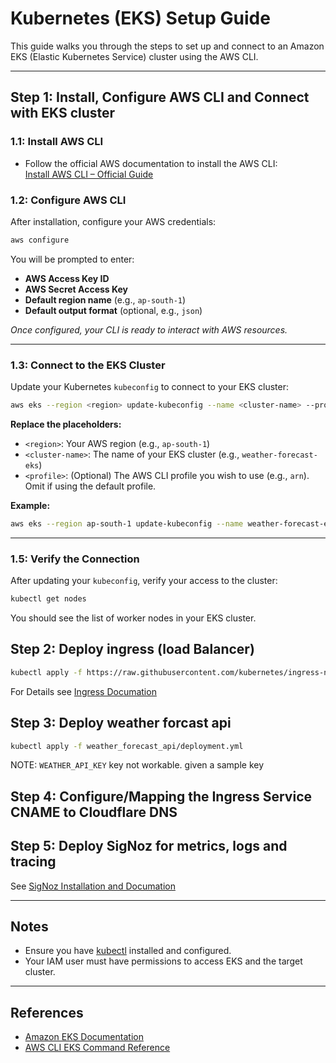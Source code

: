 # Kubernetes (EKS) Setup Guide

This guide walks you through the steps to set up and connect to an Amazon EKS (Elastic Kubernetes Service) cluster using the AWS CLI.

---

## Step 1: Install, Configure AWS CLI and Connect with EKS cluster

### 1.1: Install AWS CLI

- Follow the official AWS documentation to install the AWS CLI:  
  [Install AWS CLI – Official Guide](https://docs.aws.amazon.com/cli/latest/userguide/getting-started-install.html)

### 1.2: Configure AWS CLI

After installation, configure your AWS credentials:

```bash
aws configure
```

You will be prompted to enter:
- **AWS Access Key ID**
- **AWS Secret Access Key**
- **Default region name** (e.g., `ap-south-1`)
- **Default output format** (optional, e.g., `json`)

*Once configured, your CLI is ready to interact with AWS resources.*

---

### 1.3: Connect to the EKS Cluster

Update your Kubernetes `kubeconfig` to connect to your EKS cluster:

```bash
aws eks --region <region> update-kubeconfig --name <cluster-name> --profile <profile>
```

**Replace the placeholders:**
- `<region>`: Your AWS region (e.g., `ap-south-1`)
- `<cluster-name>`: The name of your EKS cluster (e.g., `weather-forecast-eks`)
- `<profile>`: (Optional) The AWS CLI profile you wish to use (e.g., `arn`). Omit if using the default profile.

**Example:**
```bash
aws eks --region ap-south-1 update-kubeconfig --name weather-forecast-eks --profile arnob
```

---

### 1.5: Verify the Connection

After updating your `kubeconfig`, verify your access to the cluster:

```bash
kubectl get nodes
```

You should see the list of worker nodes in your EKS cluster.

## Step 2: Deploy ingress (load Balancer)

```bash
kubectl apply -f https://raw.githubusercontent.com/kubernetes/ingress-nginx/controller-v1.12.3/deploy/static/provider/cloud/deploy.yaml
```

For Details see [Ingress Documation](ingress/readme.md)

## Step 3: Deploy weather forcast api

```bash
kubectl apply -f weather_forecast_api/deployment.yml
```

NOTE: `WEATHER_API_KEY` key not workable. given a sample key

## Step 4: Configure/Mapping the Ingress Service CNAME to Cloudflare DNS

## Step 5: Deploy SigNoz for metrics, logs and tracing

See [SigNoz Installation and Documation](signoz/readme.md)

---

## Notes

- Ensure you have [kubectl](https://kubernetes.io/docs/tasks/tools/) installed and configured.
- Your IAM user must have permissions to access EKS and the target cluster.

---

## References

- [Amazon EKS Documentation](https://docs.aws.amazon.com/eks/latest/userguide/what-is-eks.html)
- [AWS CLI EKS Command Reference](https://docs.aws.amazon.com/cli/latest/reference/eks/)